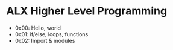 # ALX Higher Level Programming
- 0x00: Hello, world
- 0x01: if/else, loops, functions
- 0x02: Import & modules
